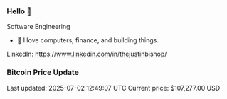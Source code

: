 ### Hello 🤙  

Software Engineering

- 🔭 I love computers, finance, and building things.
  
LinkedIn: https://www.linkedin.com/in/thejustinbishop/  






























































































































































































































































































































































































































































































































































































































































































































































































### Bitcoin Price Update
Last updated: 2025-07-02 12:49:07 UTC
Current price: $107,277.00 USD
